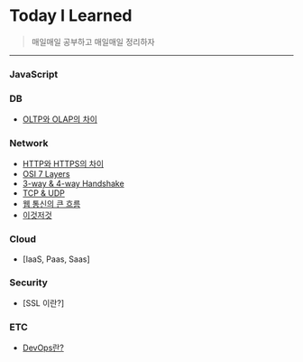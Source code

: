 # Today I Learned
>매일매일 공부하고 매일매일 정리하자

---------------------------------------------------------------------------------------------------------------------- 
### JavaScript

### DB
  * [OLTP와 OLAP의 차이](https://github.com/WannyWanny/TIL/blob/master/DB/OLTP%26OLAP.md)
 
### Network 
 * [HTTP와 HTTPS의 차이](https://github.com/WannyWanny/TIL/blob/master/Network/HTTP.md)
 * [OSI 7 Layers](https://github.com/WannyWanny/TIL/blob/master/Network/Layer.md)
 * [3-way & 4-way Handshake](https://github.com/WannyWanny/TIL/blob/master/Network/Handshake.md)
 * [TCP & UDP](https://github.com/WannyWanny/TIL/blob/master/Network/TCP%26UDP.md)
 * [웹 통신의 큰 흐름](https://github.com/WannyWanny/TIL/blob/master/Network/Flow.md)
 * [이것저것](https://github.com/WannyWanny/TIL/blob/master/Network/Something.md)

### Cloud
 * [IaaS, Paas, Saas]

### Security
 * [SSL 이란?]

 ### ETC
  * [DevOps란?](https://aws.amazon.com/ko/devops/what-is-devops/)
